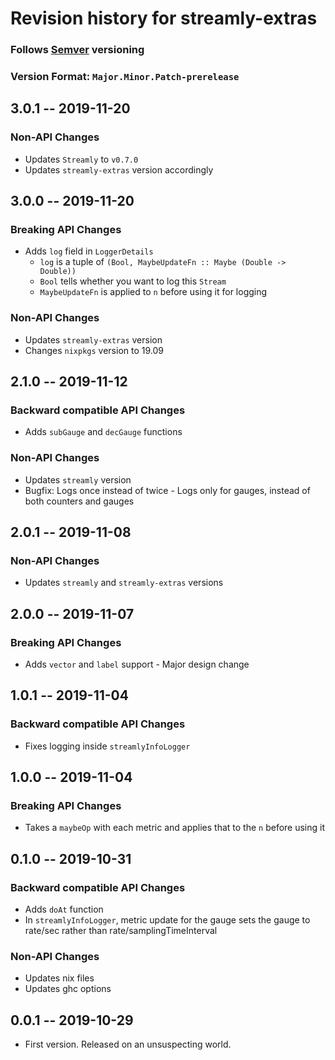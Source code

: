 # Revision history for streamly-extras
### Follows [Semver](http://www.semver.org) versioning
### **Version Format:** `Major.Minor.Patch-prerelease`

## 3.0.1 -- 2019-11-20
### Non-API Changes
* Updates `Streamly` to `v0.7.0`
* Updates `streamly-extras` version accordingly

## 3.0.0 -- 2019-11-20
### Breaking API Changes
* Adds `log` field in `LoggerDetails`
   * `log` is a tuple of `(Bool, MaybeUpdateFn :: Maybe (Double -> Double))`
   * `Bool` tells whether you want to log this `Stream`
   * `MaybeUpdateFn` is applied to `n` before using it for logging
### Non-API Changes
* Updates `streamly-extras` version
* Changes `nixpkgs`  version to 19.09

## 2.1.0 -- 2019-11-12
### Backward compatible API Changes
* Adds `subGauge` and `decGauge` functions
### Non-API Changes
* Updates `streamly` version
* Bugfix: Logs once instead of twice - Logs only for gauges, instead of both counters and gauges

## 2.0.1 -- 2019-11-08
### Non-API Changes
* Updates `streamly` and `streamly-extras` versions

## 2.0.0 -- 2019-11-07
### Breaking API Changes
* Adds `vector` and `label` support - Major design change

## 1.0.1 -- 2019-11-04
### Backward compatible API Changes
* Fixes logging inside `streamlyInfoLogger`

## 1.0.0 -- 2019-11-04
### Breaking API Changes
* Takes a `maybeOp` with each metric and applies that to the `n` before using it

## 0.1.0 -- 2019-10-31
### Backward compatible API Changes
* Adds `doAt` function
* In `streamlyInfoLogger`, metric update for the gauge sets the gauge to rate/sec rather than rate/samplingTimeInterval
### Non-API Changes
* Updates nix files
* Updates ghc options

## 0.0.1 -- 2019-10-29
* First version. Released on an unsuspecting world.

